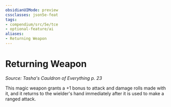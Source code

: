 ```yaml
---
obsidianUIMode: preview
cssclasses: json5e-feat
tags:
- compendium/src/5e/tce
- optional-feature/ai
aliases:
- Returning Weapon
---
```

# Returning Weapon
*Source: Tasha's Cauldron of Everything p. 23*  

This magic weapon grants a +1 bonus to attack and damage rolls made with it, and it returns to the wielder's hand immediately after it is used to make a ranged attack.